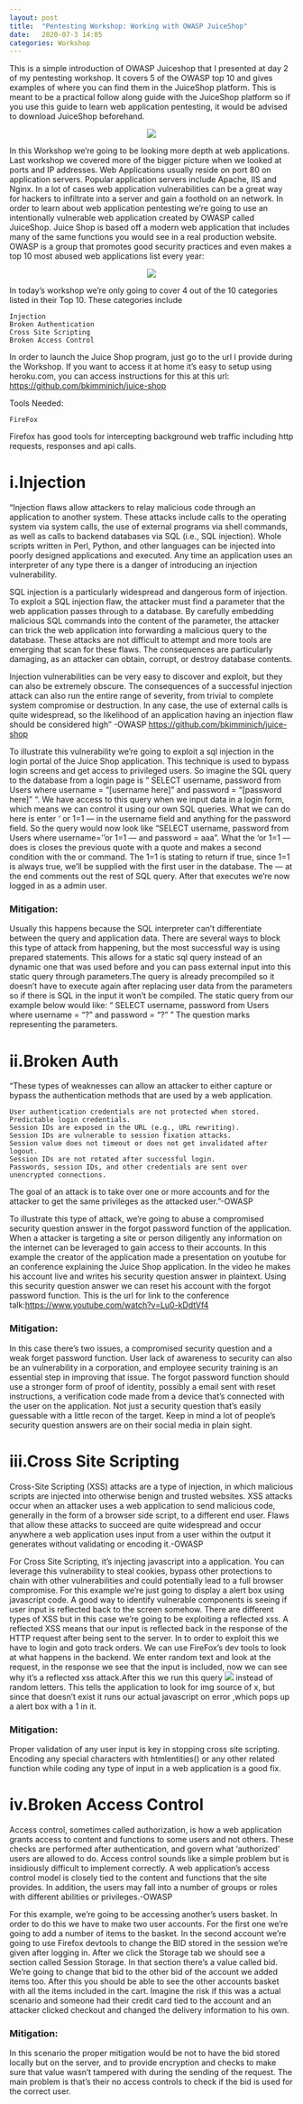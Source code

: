 ```yaml
---
layout: post
title:  "Pentesting Workshop: Working with OWASP JuiceShop"
date:   2020-07-3 14:05
categories: Workshop
---
```


This is a simple introduction of OWASP Juiceshop that I presented at day 2 of my pentesting workshop. It covers 5 of the OWASP top 10 and gives examples of where you can find them in the JuiceShop platform. This is meant to be a practical follow along guide with the JuiceShop platform so if you use this guide to learn web application pentesting, it would be advised to download JuiceShop beforehand.

<center><img src="../../../../images/pentester.png"></center>

In this Workshop we’re going to be looking more depth at web applications. Last workshop we covered more of the bigger picture when we looked at ports and IP addresses. Web Applications usually reside on port 80 on application servers. Popular application servers include Apache, IIS and Nginx. In a lot of cases web application vulnerabilities can be a great way for hackers to infiltrate into a server and gain a foothold on an network. In order to learn about web application pentesting we’re going to use an intentionally vulnerable web application created by OWASP called JuiceShop. Juice Shop is based off a modern web application that includes many of the same functions you would see in a real production website. OWASP is a group that promotes good security practices and even makes a top 10 most abused web applications list every year:

<center><img src="../../../../images/owasp.jpeg.webp"></center>

In today’s workshop we’re only going to cover 4 out of the 10 categories listed in their Top 10. These categories include 

    Injection
    Broken Authentication
    Cross Site Scripting
    Broken Access Control

In order to launch the Juice Shop program, just go to the url I provide during the Workshop. If you want to access it at home it’s easy to setup using heroku.com, you can access instructions for this at this url: <a href="https://github.com/bkimminich/juice-shop">https://github.com/bkimminich/juice-shop</a>

Tools Needed:

    FireFox 

Firefox has  good tools for intercepting background web traffic including http requests, responses and api calls. 

<h1>i.Injection</h1>

“Injection flaws allow attackers to relay malicious code through an application to another system. These attacks include calls to the operating system via system calls, the use of external programs via shell commands, as well as calls to backend databases via SQL (i.e., SQL injection). Whole scripts written in Perl, Python, and other languages can be injected into poorly designed applications and executed. Any time an application uses an interpreter of any type there is a danger of introducing an injection vulnerability.

SQL injection is a particularly widespread and dangerous form of injection. To exploit a SQL injection flaw, the attacker must find a parameter that the web application passes through to a database. By carefully embedding malicious SQL commands into the content of the parameter, the attacker can trick the web application into forwarding a malicious query to the database. These attacks are not difficult to attempt and more tools are emerging that scan for these flaws. The consequences are particularly damaging, as an attacker can obtain, corrupt, or destroy database contents.

Injection vulnerabilities can be very easy to discover and exploit, but they can also be extremely obscure. The consequences of a successful injection attack can also run the entire range of severity, from trivial to complete system compromise or destruction. In any case, the use of external calls is quite widespread, so the likelihood of an application having an injection flaw should be considered high” -OWASP <a href="https://github.com/bkimminich/juice-shop">https://github.com/bkimminich/juice-shop</a>

To illustrate this vulnerability we’re going to exploit a sql injection in the login portal of the Juice Shop application. This technique is used to bypass login screens and get access to privileged users. So imagine the SQL query to the database  from a login page is “ SELECT username, password from Users where username = “[username here]” and password = “[password here]” “. We have access to this query when we input data in a login form, which means we can control it using our own SQL queries. What we can do here is enter ‘ or 1=1 — in the username field and anything for the password field. So the query would now look like “SELECT username, password from Users where username=’’or 1=1 — and password = aaa”. What the ‘or 1=1 — does is closes the previous quote with a quote and makes a second condition with the or command. The 1=1 is stating to return if true, since 1=1 is always true, we’ll be supplied with the first user in the database. The — at the end comments out the rest of SQL query. After that executes we’re now logged in as a admin user. 

<h3>Mitigation:</h3>

Usually this happens because the SQL interpreter can’t differentiate between the query and application data. There are several ways to block this type of attack from happening, but the most successful way is using prepared statements. This allows for a static sql query instead of an dynamic one that was used before and you can pass external input into this static query through parameters.The query is already precompiled so it doesn’t have to execute again after replacing user data from the parameters so if there is SQL in the input it won’t be compiled. The static query from our example below would like: “ SELECT username, password from Users where username = “?” and password = “?” ” The question marks representing  the parameters. 


<h1>ii.Broken Auth</h1>

“These types of weaknesses can allow an attacker to either capture or bypass the authentication methods that are used by a web application.

 

    User authentication credentials are not protected when stored.
    Predictable login credentials.
    Session IDs are exposed in the URL (e.g., URL rewriting).
    Session IDs are vulnerable to session fixation attacks.
    Session value does not timeout or does not get invalidated after logout.
    Session IDs are not rotated after successful login.
    Passwords, session IDs, and other credentials are sent over unencrypted connections.

The goal of an attack is to take over one or more accounts and for the attacker to get the same privileges as the attacked user.”-OWASP

To illustrate this type of attack, we’re going to abuse a compromised security question answer in the forgot password function of the application. When a attacker is targeting a site or person diligently any information on the internet can be leveraged to gain access to their accounts. In this example the creator of the application made a presentation on youtube for an conference explaining the Juice Shop application. In the video he makes his account live and writes his security question answer in plaintext. Using this security question answer we can reset his account with the forgot password function. This is the url for link to the conference talk:<a href="https://www.youtube.com/watch?v=Lu0-kDdtVf4">https://www.youtube.com/watch?v=Lu0-kDdtVf4</a>

<h3>Mitigation:</h3>

In this case there’s two issues, a compromised security question and a weak forget password function. User lack of awareness to security can also be an vulnerability in a corporation, and employee security training is an essential step in improving that issue. The forgot password function should use a stronger form of proof of identity, possibly a email sent with reset instructions, a verification code made from a  device that’s connected with the user on the application. Not just a security question that’s easily guessable with a little recon of the target. Keep in mind a lot of people’s security question answers are on their social media in plain sight.

<h1>iii.Cross Site Scripting</h1>

Cross-Site Scripting (XSS) attacks are a type of injection, in which malicious scripts are injected into otherwise benign and trusted websites. XSS attacks occur when an attacker uses a web application to send malicious code, generally in the form of a browser side script, to a different end user. Flaws that allow these attacks to succeed are quite widespread and occur anywhere a web application uses input from a user within the output it generates without validating or encoding it.-OWASP

For Cross Site Scripting, it’s injecting javascript into a application. You can leverage this vulnerability to steal cookies, bypass other protections to chain with other vulnerabilities and could potentially lead to a full browser compromise. For this example we’re just going to display a alert box using javascript code. A good way to identify vulnerable components is seeing if user input is reflected back to the screen somehow. There are different types of XSS but in this case we’re going to be exploiting a reflected xss. A reflected XSS means that our input is reflected back in the response of the HTTP request after being sent to the server. In to order to exploit this we have to login and goto track orders. We can use FireFox’s dev tools to look at what happens in the backend. We enter random text and look at the request, in the response we see that the input is included, now we can see why it’s a reflected xss attack.After this we run this query <img src =x onerror= alert(1)> instead of random letters. This tells the application to look for img source of x, but since that doesn’t exist it runs our actual javascript on error ,which pops up a alert box with a 1 in it.

<h3>Mitigation:</h3>

Proper validation of any user input is key in stopping cross site scripting. Encoding any special characters with htmlentities() or any other related function while coding any type of input in a web application is a good fix. 

 
<h1>iv.Broken Access Control</h1>

 
Access control, sometimes called authorization, is how a web application grants access to content and functions to some users and not others. These checks are performed after authentication, and govern what ‘authorized’ users are allowed to do. Access control sounds like a simple problem but is insidiously difficult to implement correctly. A web application’s access control model is closely tied to the content and functions that the site provides. In addition, the users may fall into a number of groups or roles with different abilities or privileges.-OWASP

For this example, we’re going to be accessing  another’s users basket. In order to do this we have to make two user accounts. For the first one we’re going to add a number of items to the basket. In the second account we’re going to use Firefox devtools to change the BID stored in the session we’re given after logging in. After we click the Storage tab we should see a section called Session Storage. In  that section there’s a value called bid. We’re going to change that bid to the other bid of the account we added items too. After this you should be able to see the other accounts basket with all the items included in the cart. Imagine the risk if this was a actual scenario and someone had their credit card tied to the account and an attacker clicked checkout and changed the delivery information to his own. 

 
<h3>Mitigation:</h3>

In this scenario the proper mitigation would be not to have the bid stored locally but on the server, and to provide encryption and checks to make sure that value wasn’t tampered with during the sending of the request. The main problem is that’s their no access controls to check if the bid is used for the correct user. 


